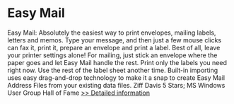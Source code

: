 # Easy Mail
Easy Mail:
Absolutely the easiest way to print envelopes, mailing labels, letters and memos.
Type your message, and then just a few mouse clicks can fax it, print it, prepare an envelope and print a label.
Best of all, leave your printer settings alone! For mailing, just stick an envelope where the paper goes and let Easy Mail handle the rest.
Print only the labels you need right now. Use the rest of the label sheet another time.
Built-in importing uses easy drag-and-drop technology to make it a snap to create Easy Mail Address Files from your existing data files.
Ziff Davis 5 Stars; MS Windows User Group Hall of Fame
[>> Detailed information](https://secure.shareit.com/shareit/product.html?productid=171612&affiliateid=200057808)